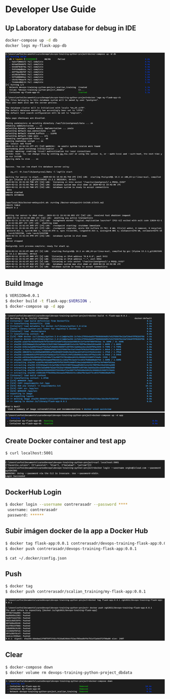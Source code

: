 
# Developer Use Guide

## Up Laboratory database for debug in IDE
```bash
docker-compose up -d db
docker logs my-flask-app-db
```
![](img/dockerCompose.png)

## Build Image
```bash
$ VERSION=0.0.1
$ docker build -t flask-app:$VERSION .
$ docker-compose up -d app
```
![](img/dockerBuild.png)
![](img/dockerCompose2.png)


## Create Docker container and test app
```bash
$ curl localhost:5001
```
![](img/curl.png)

## DockerHub Login 
```bash
$ docker login --username contrerasadr --password ****
 username: contrerasadr
 password: ******
```

## Subir imágen docker de la app a Docker Hub
```bash
$ docker tag flask-app:0.0.1 contrerasadr/devops-training-flask-app:0.0.1
$ docker push contrerasadr/devops-training-flask-app:0.0.1
```

```
$ cat ~/.docker/config.json 
```

## Push
```bash
$ docker tag 
$ docker push contrerasadr/scalian_training/my-flask-app:0.0.1
```
![](img/dockerTag.png)

## Clear
```bash
$ docker-compose down 
$ docker volume rm devops-training-python-project_dbdata 
```
![](img/composeDown.png)
